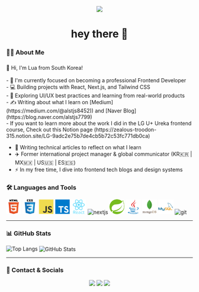 <div align="center">
  <img height="150" src="https://media.giphy.com/media/M9gbBd9nbDrOTu1Mqx/giphy.gif"  />
</div>

###

<h1 align="center">hey there 👋</h1>

###

<h3 align="left">👩‍💻  About Me</h3>

###

<p align="left">
  👋 Hi, I'm Lua from South Korea!<br><br>
  - 🔭 I'm currently focused on becoming a professional Frontend Developer<br>
  - 💻 Building projects with React, Next.js, and Tailwind CSS<br>
  - 🌱 Exploring UI/UX best practices and learning from real-world products<br>
  - ✍️ Writing about what I learn on [Medium](https://medium.com/@alstjs8452)) and [Naver Blog](https://blog.naver.com/alstjs7799)<br>
  - If you want to learn more about the work I did in the LG U+ Ureka frontend course, Check out this Notion page (https://zealous-troodon-315.notion.site/LG-9adc2e75b7de4cb5b72c53fc771db0ca)

  - 📖 Writing technical articles to reflect on what I learn<br>
  - ✈️ Former international project manager & global communicator (KR🇰🇷 | MX🇲🇽 | US🇺🇸 | ES🇪🇸)<br>
  - ⚡ In my free time, I dive into frontend tech blogs and design systems
</p>


###

<p align="left">
</p>


### 🛠️ Languages and Tools

<p align="left">
  <img src="https://raw.githubusercontent.com/devicons/devicon/master/icons/html5/html5-original-wordmark.svg" alt="html5" width="40" height="40"/>
  <img src="https://raw.githubusercontent.com/devicons/devicon/master/icons/css3/css3-original-wordmark.svg" alt="css3" width="40" height="40"/>
  <img src="https://raw.githubusercontent.com/devicons/devicon/master/icons/javascript/javascript-original.svg" alt="javascript" width="40" height="40"/>
  <img src="https://raw.githubusercontent.com/devicons/devicon/master/icons/typescript/typescript-original.svg" alt="typescript" width="40" height="40"/>
  <img src="https://raw.githubusercontent.com/devicons/devicon/master/icons/react/react-original-wordmark.svg" alt="react" width="40" height="40"/>
  <img src="https://cdn.worldvectorlogo.com/logos/nextjs-2.svg" alt="nextjs" width="40" height="40"/>
  <img src="https://raw.githubusercontent.com/devicons/devicon/master/icons/spring/spring-original.svg" alt="spring" width="40" height="40"/>
  <img src="https://raw.githubusercontent.com/devicons/devicon/master/icons/java/java-original.svg" alt="java" width="40" height="40"/>
  <img src="https://raw.githubusercontent.com/devicons/devicon/master/icons/mongodb/mongodb-original-wordmark.svg" alt="mongodb" width="40" height="40"/>
  <img src="https://raw.githubusercontent.com/devicons/devicon/master/icons/mysql/mysql-original-wordmark.svg" alt="mysql" width="40" height="40"/>
  <img src="https://www.vectorlogo.zone/logos/git-scm/git-scm-icon.svg" alt="git" width="40" height="40"/>
</p>

---

### 📊 GitHub Stats

<p>
  <img align="left" src="https://github-readme-stats.vercel.app/api/top-langs/?username=LuaKimm&layout=compact" alt="Top Langs" />
</p>
<p>&nbsp;<img align="center" src="https://github-readme-stats.vercel.app/api?username=LuaKimm&show_icons=true&locale=en" alt="GitHub Stats" /></p>

---


### 🔗 Contact & Socials

<div align="center">
  <a href="https://www.linkedin.com/in/lua-kim-235b70309"><img src="https://img.shields.io/static/v1?message=LinkedIn&logo=linkedin&label=&color=0077B5&logoColor=white&style=for-the-badge" height="30"/></a>
  <a href="https://medium.com/@alstjs8452"><img src="https://img.shields.io/static/v1?message=Medium&logo=medium&label=&color=000000&logoColor=white&style=for-the-badge" height="30"/></a>
  <a href="https://blog.naver.com/alstjs7799"><img src="https://img.shields.io/static/v1?message=NaverBlog&logo=naver&label=&color=03C75A&logoColor=white&style=for-the-badge" height="30"/></a>
</div>
